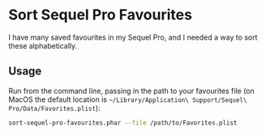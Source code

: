 # Sort Sequel Pro Favourites

I have many saved favourites in my Sequel Pro, and I needed a way to sort these alphabetically.

## Usage

Run from the command line, passing in the path to your favourites file (on MacOS the default location is `~/Library/Application\ Support/Sequel\ Pro/Data/Favorites.plist`):
```bash
sort-sequel-pro-favourites.phar --file /path/to/Favorites.plist
```
